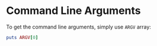 # Command Line Arguments

To get the command line arguments, simply use `ARGV` array:

  ```ruby
puts ARGV[0]
  ```
